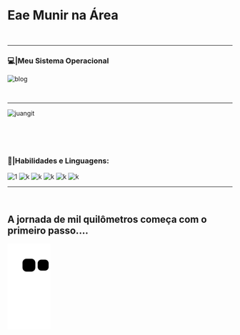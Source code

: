 
# Eae Munir na Área
<br>
<hr>




###  💻|Meu Sistema Operacional

![ blog ](https://img.shields.io/badge/Windows-0078D6?style=for-the-badge&logo=windows&logoColor=white)


<br>
<hr>



![ juangit ](https://github-readme-stats.vercel.app/api?username=muniramorim&show_icons=true&theme=dracula)

<br><br><br>

###  🔌|Habilidades e Linguagens:


![ 1 ](https://img.shields.io/badge/C%23-239120?style=for-the-badge&logo=c-sharp&logoColor=white)
![ k ](https://img.shields.io/badge/HTML-239120?style=for-the-badge&logo=html5&logoColor=white)
![ k ](https://img.shields.io/badge/CSS-239120?&style=for-the-badge&logo=css3&logoColor=white)
![ k ](https://img.shields.io/badge/HTML5-E34F26?style=for-the-badge&logo=html5&logoColor=white)
![ k ](https://img.shields.io/badge/Bootstrap-563D7C?style=for-the-badge&logo=bootstrap&logoColor=white)
![ k ](https://img.shields.io/badge/MySQL-00000F?style=for-the-badge&logo=mysql&logoColor=white)
<br>
<hr>
<br>

## A jornada de mil quilômetros começa com o primeiro passo....

 ![Snake animation](https://github.com/muniramorim/muniramorim/blob/output/github-contribution-grid-snake.svg)

